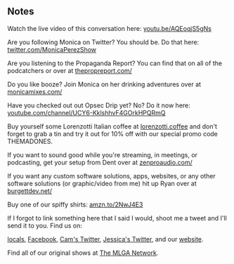 ## Notes

Watch the live video of this conversation here: [youtu.be/AQEoqjS5gNs](https://youtu.be/AQEoqjS5gNs)

Are you following Monica on Twitter? You should be. Do that here: [twitter.com/MonicaPerezShow](https://twitter.com/MonicaPerezShow)

Are you listening to the Propaganda Report? You can find that on all of the podcatchers or over at [thepropreport.com/](https://www.thepropreport.com/)

Do you like booze? Join Monica on her drinking adventures over at [monicamixes.com/](https://www.monicamixes.com/)

Have you checked out out Opsec Drip yet? No? Do it now here: [youtube.com/channel/UCY6-KklshhvF4GOrkHPQRmQ](https://www.youtube.com/channel/UCY6-KklshhvF4GOrkHPQRmQ)

Buy yourself some Lorenzotti Italian coffee at [lorenzotti.coffee](https://www.lorenzotti.coffee/) and don't forget to grab a tin and try it out for 10% off with our special promo code THEMADONES.

If you want to sound good while you're streaming, in meetings, or podcasting, get your setup from Dent over at [zenproaudio.com/](https://www.zenproaudio.com/)

If you want any custom software solutions, apps, websites, or any other software solutions (or graphic/video from me) hit up Ryan over at [burgettdev.net/](https://burgettdev.net/)

Buy one of our spiffy shirts: [amzn.to/2NwJ4E3​](https://amzn.to/2NwJ4E3​)

If I forgot to link something here that I said I would, shoot me a tweet and I'll send it to you.
Find us on:

[locals](https://themadones.locals.com/), [Facebook](https://www.facebook.com/WeAreTheMad/), [Cam's Twitter](https://twitter.com/CamHarless), [Jessica's Twitter](https://twitter.com/soupcanarchist), and our [website](http://wearethemad.com).

Find all of our original shows at [The MLGA Network](https://mlganetwork.com).
